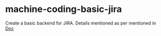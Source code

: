 # machine-coding-basic-jira
Create a basic backend for JIRA. Details mentioned as per mentioned in [Doc](https://docs.google.com/document/d/1FrUU7ROZTNCgQKeel6Eh9bLhZtRX43r9IE8xoGEYOhY/edit)
